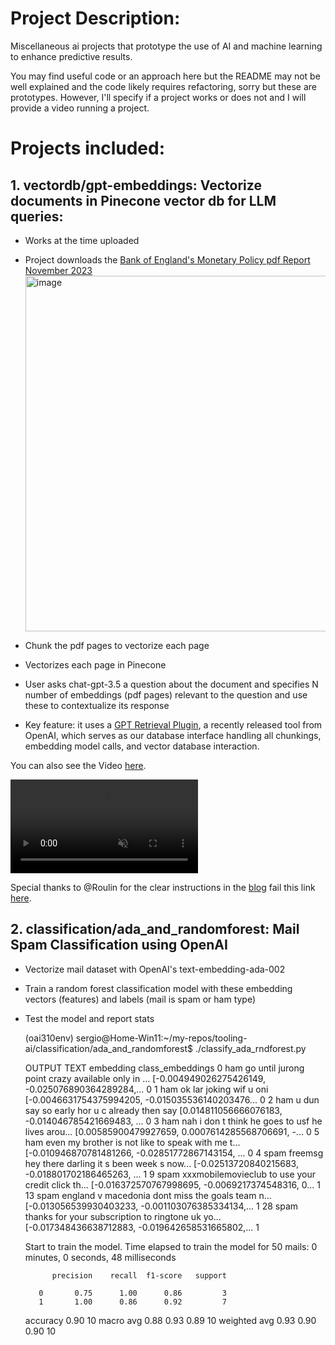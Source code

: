 # Project Description: 
Miscellaneous ai projects that prototype the use of AI and machine learning to enhance predictive results.

You may find useful code or an approach here but the README may not be well explained and the code likely requires refactoring, sorry but these are prototypes.
However, I'll specify if a project works or does not and I will provide a video running a project.

# Projects included:
## 1. vectordb/gpt-embeddings: Vectorize documents in Pinecone vector db for LLM queries: 
  - Works at the time uploaded
  - Project downloads the [Bank of England's Monetary Policy pdf Report November 2023](https://www.bankofengland.co.uk/-/media/boe/files/monetary-policy-report/2023/november/monetary-policy-report-november-2023.pdf)
    <img width="569" alt="image" src="https://github.com/sergiosolorzano/tooling-ai/assets/24430655/88d17ae1-83ae-4d25-b5e7-6fa4e4216c68">

  - Chunk the pdf pages to vectorize each page
  - Vectorizes each page in Pinecone
  - User asks chat-gpt-3.5 a question about the document and specifies N number of embeddings (pdf pages) relevant to the question and use these to contextualize its response
  - Key feature: it uses a [GPT Retrieval Plugin](https://github.com/openai/chatgpt-retrieval-plugin), a recently released tool from OpenAI, which serves as our database interface handling all chunkings, embedding model calls, and vector database interaction.

  You can also see the Video [here](https://vimeo.com/886124664?share=copy).

<video src="https://github.com/sergiosolorzano/tooling-ai/assets/24430655/21bbd8d1-8749-43c7-b1fc-a7729d7f7f2a" controls="controls" muted="muted" playsinline="playsinline">
      </video>

  Special thanks to @Roulin for the clear instructions in the [blog](https://betterprogramming.pub/enhancing-chatgpt-with-infinite-external-memory-using-vector-database-and-chatgpt-retrieval-plugin-b6f4ea16ab8) fail this link [here](https://drive.google.com/file/d/1XQPwsg1pvsni_aT6386vrTTAqzjvgAy0/view?usp=sharing).

## 2. classification/ada_and_randomforest: Mail Spam Classification using OpenAI
  - Vectorize mail dataset with OpenAI's text-embedding-ada-002
  - Train a random forest classification model with these embedding vectors (features) and labels (mail is spam or ham type)
  - Test the model and report stats

    (oai310env) sergio@Home-Win11:~/my-repos/tooling-ai/classification/ada_and_randomforest$ ./classify_ada_rndforest.py

    OUTPUT                                               TEXT                                          embedding  class_embeddings
0      ham  go until jurong point crazy available only in ...  [-0.004949026275426149, -0.025076890364289284,...                 0
1      ham                           ok lar joking wif u oni   [-0.0046631754375994205, -0.015035536140203476...                 0
2      ham       u dun say so early hor u c already then say   [0.014811056666076183, -0.014046785421669483, ...                 0
3      ham  nah i don t think he goes to usf he lives arou...  [0.00585900479927659, 0.0007614285568706691, -...                 0
5      ham  even my brother is not like to speak with me t...  [-0.010946870781481266, -0.02851772867143154, ...                 0
4     spam  freemsg hey there darling it s been week s now...  [-0.02513720840215683, -0.018801702186465263, ...                 1
9     spam  xxxmobilemovieclub to use your credit click th...  [-0.016372570767998695, -0.0069217374548316, 0...                 1
13    spam  england v macedonia dont miss the goals team n...  [-0.013056539930403233, -0.001103076385334134,...                 1
28    spam  thanks for your subscription to ringtone uk yo...  [-0.017348436638712883, -0.019642658531665802,...                 1

    Start to train the model.
    Time elapsed to train the model for 50 mails: 0 minutes, 0 seconds, 48 milliseconds

              precision    recall  f1-score   support

           0       0.75      1.00      0.86         3
           1       1.00      0.86      0.92         7

    accuracy                           0.90        10
   macro avg       0.88      0.93      0.89        10
weighted avg       0.93      0.90      0.90        10
    
